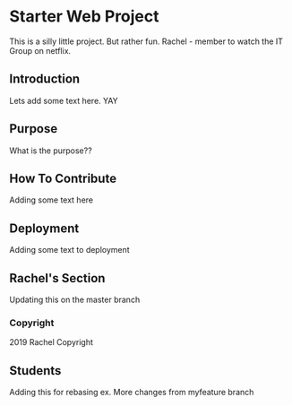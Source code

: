 # Starter Web Project
This is a silly little project. But rather fun. 
Rachel - member to watch the IT Group on netflix. 

## Introduction
Lets add some text here. YAY

## Purpose
What is the purpose??

## How To Contribute
Adding some text here

## Deployment
Adding some text to deployment

## Rachel's Section
Updating this on the master branch

### Copyright 
2019 Rachel Copyright

## Students
Adding this for rebasing ex.
More changes from myfeature branch
